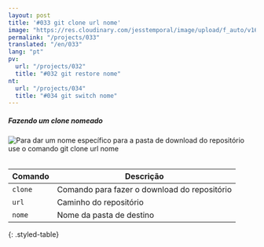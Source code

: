 ```yaml
---
layout: post
title: '#033 git clone url nome'
image: "https://res.cloudinary.com/jesstemporal/image/upload/f_auto/v1642878676/gitfichas/pt/033/thumbnail_ly2byo.jpg"
permalink: "/projects/033"
translated: "/en/033"
lang: "pt"
pv:
  url: "/projects/032"
  title: "#032 git restore nome"
nt:
  url: "/projects/034"
  title: "#034 git switch nome"
---
```

##### Fazendo um clone nomeado

<img alt="Para dar um nome específico para a pasta de download do repositório use o comando git clone url nome" src="https://res.cloudinary.com/jesstemporal/image/upload/v1642878676/gitfichas/pt/033/full_fvrwd5.jpg"><br><br>

| Comando | Descrição |
|---------|-------------|
| `clone` | Comando para fazer o download do repositório |
| `url` | Caminho do repositório |
| `nome` | Nome da pasta de destino |
{: .styled-table}
